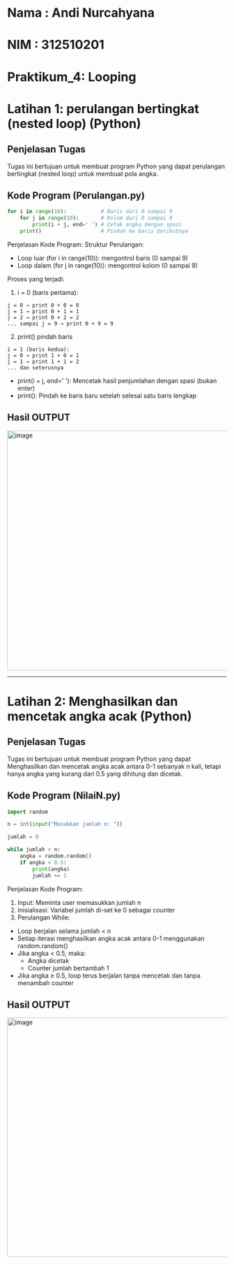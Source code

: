 # Nama : Andi Nurcahyana
# NIM : 312510201
# Praktikum_4: Looping
# Latihan 1: perulangan bertingkat (nested loop) (Python)

## Penjelasan Tugas
Tugas ini bertujuan untuk membuat program Python yang dapat perulangan bertingkat (nested loop) untuk membuat pola angka.

## Kode Program (Perulangan.py)

```python
for i in range(10):           # Baris dari 0 sampai 9
    for j in range(10):       # Kolom dari 0 sampai 9
        print(i + j, end=' ') # Cetak angka dengan spasi
    print()                   # Pindah ke baris berikutnya

```
Penjelasan Kode Program:
Struktur Perulangan:
- Loop luar (for i in range(10)): mengontrol baris (0 sampai 9)
- Loop dalam (for j in range(10)): mengontrol kolom (0 sampai 9)

Proses yang terjadi:
1. i = 0 (baris pertama):
```
j = 0 → print 0 + 0 = 0
j = 1 → print 0 + 1 = 1
j = 2 → print 0 + 2 = 2
... sampai j = 9 → print 0 + 9 = 9
```

2. print() pindah baris
```
i = 1 (baris kedua):
j = 0 → print 1 + 0 = 1
j = 1 → print 1 + 1 = 2
... dan seterusnya
```

- print(i + j, end=' '): Mencetak hasil penjumlahan dengan spasi (bukan enter)
- print(): Pindah ke baris baru setelah selesai satu baris lengkap

## Hasil OUTPUT 
<img width="1919" height="549" alt="image" src="https://github.com/user-attachments/assets/593e37a3-5ff6-4e7b-a734-05c45b81693f" />

---

# Latihan 2: Menghasilkan dan mencetak angka acak (Python)

## Penjelasan Tugas
Tugas ini bertujuan untuk membuat program Python yang dapat Menghasilkan dan mencetak angka acak antara 0-1 sebanyak n kali, tetapi hanya angka yang kurang dari 0.5 yang dihitung dan dicetak.

## Kode Program (NilaiN.py)

```python
import random

n = int(input("Masukkan jumlah n: "))

jumlah = 0

while jumlah < n:
    angka = random.random()  
    if angka < 0.5:
        print(angka)
        jumlah += 1

```
Penjelasan Kode Program:
1. Input: Meminta user memasukkan jumlah n
2. Inisialisasi: Variabel jumlah di-set ke 0 sebagai counter
3. Perulangan While:
- Loop berjalan selama jumlah < n
- Setiap iterasi menghasilkan angka acak antara 0-1 menggunakan random.random()
- Jika angka < 0.5, maka:
  - Angka dicetak
  - Counter jumlah bertambah 1
- Jika angka ≥ 0.5, loop terus berjalan tanpa mencetak dan tanpa menambah counter
  
## Hasil OUTPUT 
<img width="1918" height="548" alt="image" src="https://github.com/user-attachments/assets/1423fe2d-d8c2-4aa2-b417-35535aa243ab" />
